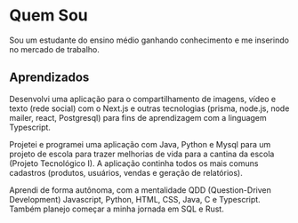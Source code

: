 # Quem Sou
Sou um estudante do ensino médio ganhando conhecimento e me inserindo no mercado de trabalho.

## Aprendizados
Desenvolvi uma aplicação para o compartilhamento de imagens, vídeo e texto (rede social) com o Next.js e outras tecnologias (prisma, node.js, node mailer, react, Postgresql) para fins de aprendizagem com a linguagem Typescript.

Projetei e programei uma aplicação com Java, Python e Mysql para um projeto de escola para trazer melhorias de vida para a cantina da escola (Projeto Tecnológico I). A aplicação continha todos os mais comuns cadastros (produtos, usuários, vendas e geração de relatórios).
	
Aprendi de forma autônoma, com a mentalidade QDD (Question-Driven Development) Javascript, Python, HTML, CSS, Java, C e Typescript. Também planejo começar a minha jornada em SQL e Rust.
